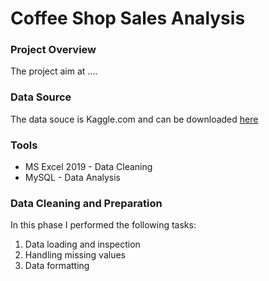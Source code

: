 # Coffee Shop Sales Analysis 
### Project Overview
The project aim at ....
### Data Source
The data souce is Kaggle.com and can be downloaded [here](https://www.kaggle.com/datasets/ahmedabbas757/coffee-sales)
### Tools 
- MS Excel 2019 - Data Cleaning
- MySQL - Data Analysis
### Data Cleaning and Preparation
In this phase I performed the following tasks:
1. Data loading and inspection
2. Handling missing values
3. Data formatting
